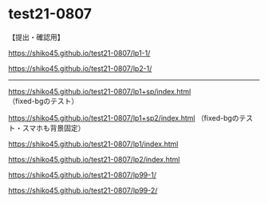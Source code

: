 # test21-0807

【提出・確認用】

https://shiko45.github.io/test21-0807/lp1-1/

https://shiko45.github.io/test21-0807/lp2-1/

---

https://shiko45.github.io/test21-0807/lp1+sp/index.html （fixed-bgのテスト）

https://shiko45.github.io/test21-0807/lp1+sp2/index.html （fixed-bgのテスト・スマホも背景固定）

https://shiko45.github.io/test21-0807/lp1/index.html

https://shiko45.github.io/test21-0807/lp2/index.html

https://shiko45.github.io/test21-0807/lp99-1/

https://shiko45.github.io/test21-0807/lp99-2/
